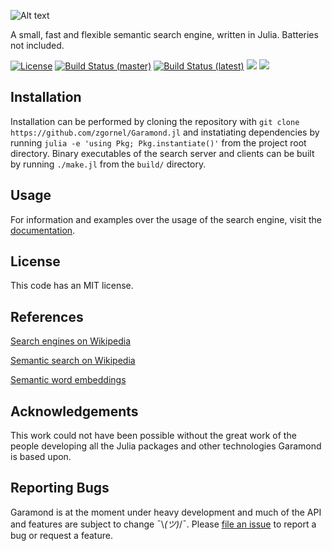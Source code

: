 ![Alt text](https://github.com/zgornel/Garamond.jl/blob/master/docs/src/assets/logo.png)

A small, fast and flexible semantic search engine, written in Julia. Batteries not included.

[![License](http://img.shields.io/badge/license-MIT-brightgreen.svg?style=flat)](LICENSE.md) 
[![Build Status (master)](https://travis-ci.com/zgornel/Garamond.jl.svg?token=8HcgFtAjpxwpdXiu8Fon&branch=master)](https://travis-ci.com/zgornel/Garamond.jl)
[![Build Status (latest)](https://travis-ci.com/zgornel/Garamond.jl.svg?token=8HcgFtAjpxwpdXiu8Fon&branch=latest)](https://travis-ci.com/zgornel/Garamond.jl)
[![](https://img.shields.io/badge/docs-stable-blue.svg)](https://zgornel.github.io/Garamond.jl/stable)
[![](https://img.shields.io/badge/docs-dev-blue.svg)](https://zgornel.github.io/Garamond.jl/dev)


## Installation

Installation can be performed by cloning the repository with `git clone https://github.com/zgornel/Garamond.jl` and instatiating dependencies by running `julia -e 'using Pkg; Pkg.instantiate()'` from the project root directory. Binary executables of the search server and clients can be built by running `./make.jl` from the `build/` directory.


## Usage
For information and examples over the usage of the search engine, visit the [documentation](https://zgornel.github.io/Garamond.jl/dev).


## License
This code has an MIT license.


## References
[Search engines on Wikipedia](https://en.wikipedia.org/wiki/Web_search_engine)

[Semantic search on Wikipedia](https://en.wikipedia.org/wiki/Semantic_search)

[Semantic word embeddings](http://www.offconvex.org/2015/12/12/word-embeddings-1/)


## Acknowledgements
This work could not have been possible without the great work of the people developing all the Julia packages and other technologies Garamond is based upon.


## Reporting Bugs
Garamond is at the moment under heavy development and much of the API and features are subject to change ¯\\_(ツ)_/¯. Please [file an issue](https://github.com/zgornel/Garamond.jl/issues/new) to report a bug or request a feature.
